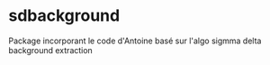 # sdbackground

Package incorporant le code d'Antoine basé sur l'algo sigmma delta background extraction